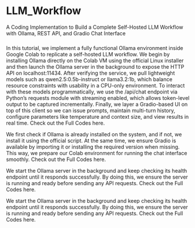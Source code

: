 # LLM_Workflow
A Coding Implementation to Build a Complete Self-Hosted LLM Workflow with Ollama, REST API, and Gradio Chat Interface
###
In this tutorial, we implement a fully functional Ollama environment inside Google Colab to replicate a self-hosted LLM workflow. We begin by installing Ollama directly on the Colab VM using the official Linux installer and then launch the Ollama server in the background to expose the HTTP API on localhost:11434. After verifying the service, we pull lightweight models such as qwen2.5:0.5b-instruct or llama3.2:1b, which balance resource constraints with usability in a CPU-only environment. To interact with these models programmatically, we use the /api/chat endpoint via Python’s requests module with streaming enabled, which allows token-level output to be captured incrementally. Finally, we layer a Gradio-based UI on top of this client so we can issue prompts, maintain multi-turn history, configure parameters like temperature and context size, and view results in real time. Check out the Full Codes here. 

We first check if Ollama is already installed on the system, and if not, we install it using the official script. At the same time, we ensure Gradio is available by importing it or installing the required version when missing. This way, we prepare our Colab environment for running the chat interface smoothly. Check out the Full Codes here. 

We start the Ollama server in the background and keep checking its health endpoint until it responds successfully. By doing this, we ensure the server is running and ready before sending any API requests. Check out the Full Codes here.

We start the Ollama server in the background and keep checking its health endpoint until it responds successfully. By doing this, we ensure the server is running and ready before sending any API requests. Check out the Full Codes here. 


###

